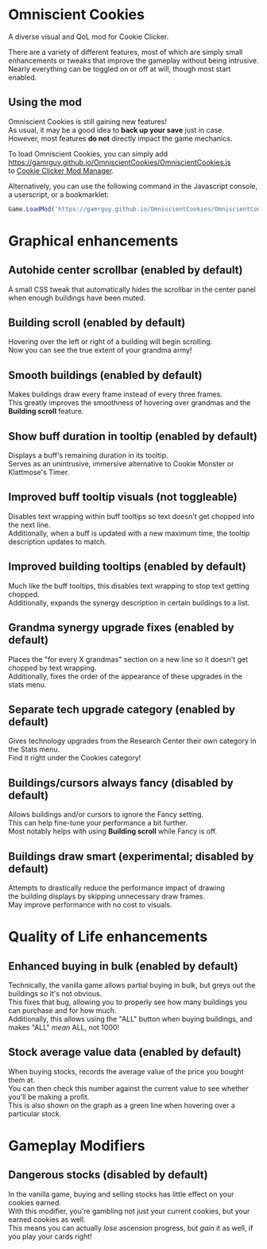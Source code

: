 Omniscient Cookies
==================

A diverse visual and QoL mod for Cookie Clicker.

There are a variety of different features, most of which are simply 
small enhancements or tweaks that improve the gameplay without being intrusive.
Nearly everything can be toggled on or off at will, though most start enabled.

Using the mod
-------------

Omniscient Cookies is still gaining new features!  
As usual, it may be a good idea to **back up your save** just in case.  
However, most features **do not** directly impact the game mechanics.

To load Omniscient Cookies, you can simply add  
<https://gamrguy.github.io/OmniscientCookies/OmniscientCookies.js>  
to [Cookie Clicker Mod Manager](https://github.com/klattmose/CookieClickerModManager).

Alternatively, you can use the following command in the Javascript console, a userscript, or a bookmarklet:
```js
Game.LoadMod('https://gamrguy.github.io/OmniscientCookies/OmniscientCookies.js');
```

Graphical enhancements
======================

Autohide center scrollbar (enabled by default)
----------------------------------------------
A small CSS tweak that automatically hides the scrollbar in the center panel  
when enough buildings have been muted.

Building scroll (enabled by default)
------------------------------------
Hovering over the left or right of a building will begin scrolling.  
Now you can see the true extent of your grandma army!

Smooth buildings (enabled by default)
-------------------------------------
Makes buildings draw every frame instead of every three frames.  
This greatly improves the smoothness of hovering over grandmas and the **Building scroll** feature.

Show buff duration in tooltip (enabled by default)
--------------------------------------------------
Displays a buff's remaining duration in its tooltip.  
Serves as an unintrusive, immersive alternative to Cookie Monster or Klattmose's Timer.

Improved buff tooltip visuals (not toggleable)
----------------------------------------------
Disables text wrapping within buff tooltips so text doesn't get chopped into the next line.  
Additionally, when a buff is updated with a new maximum time, the tooltip description updates to match.

Improved building tooltips (enabled by default)
-----------------------------------------------
Much like the buff tooltips, this disables text wrapping to stop text getting chopped.  
Additionally, expands the synergy description in certain buildings to a list.

Grandma synergy upgrade fixes (enabled by default)
--------------------------------------------------
Places the "for every X grandmas" section on a new line so it doesn't get chopped by text wrapping.  
Additionally, fixes the order of the appearance of these upgrades in the stats menu.

Separate tech upgrade category (enabled by default)
---------------------------------------------------
Gives technology upgrades from the Research Center their own category in the Stats menu.  
Find it right under the Cookies category!

Buildings/cursors always fancy (disabled by default)
----------------------------------------------------
Allows buildings and/or cursors to ignore the Fancy setting.  
This can help fine-tune your performance a bit further.  
Most notably helps with using **Building scroll** while Fancy is off.

Buildings draw smart (experimental; disabled by default)
--------------------------------------------------------
Attempts to drastically reduce the performance impact of drawing  
the building displays by skipping unnecessary draw frames.  
May improve performance with no cost to visuals.

Quality of Life enhancements
============================

Enhanced buying in bulk (enabled by default)
--------------------------------------------
Technically, the vanilla game allows partial buying in bulk, but greys out the buildings so it's not obvious.  
This fixes that bug, allowing you to properly see how many buildings you can purchase and for how much.  
Additionally, this allows using the "ALL" button when buying buildings, and makes "ALL" *mean* ALL, not 1000!

Stock average value data (enabled by default)
---------------------------------------------
When buying stocks, records the average value of the price you bought them at.  
You can then check this number against the current value to see whether you'll be making a profit.  
This is also shown on the graph as a green line when hovering over a particular stock.

Gameplay Modifiers
==================

Dangerous stocks (disabled by default)
--------------------------------------
In the vanilla game, buying and selling stocks has little effect on your cookies earned.  
With this modifier, you're gambling not just your current cookies, but your earned cookies as well.  
This means you can actually *lose* ascension progress, but *gain* it as well, if you play your cards right!

